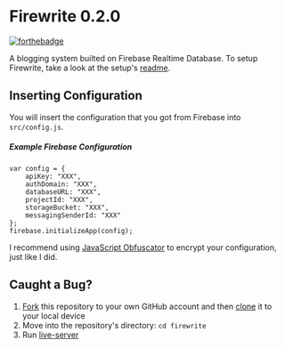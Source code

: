 # Firewrite 0.2.0
[![forthebadge](http://forthebadge.com/images/badges/uses-html.svg)](http://forthebadge.com)

A blogging system builted on Firebase Realtime Database.
To setup Firewrite, take a look at the setup's [readme](https://github.com/stach/firewrite/blob/master/setup/readme.md).

## Inserting Configuration
You will insert the configuration that you got from Firebase into `src/config.js`.

##### Example Firebase Configuration
```
var config = {
    apiKey: "XXX",
    authDomain: "XXX",
    databaseURL: "XXX",
    projectId: "XXX",
    storageBucket: "XXX",
    messagingSenderId: "XXX"
};
firebase.initializeApp(config);
```

I recommend using [JavaScript Obfuscator](https://javascript-obfuscator.org) to encrypt your configuration, just like I did.

## Caught a Bug?

1. [Fork](https://help.github.com/articles/fork-a-repo/) this repository to your own GitHub account and then [clone](https://help.github.com/articles/cloning-a-repository/) it to your local device
2. Move into the repository's directory: `cd firewrite`
3. Run [live-server](https://www.npmjs.com/package/live-server)

